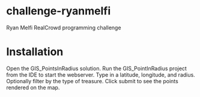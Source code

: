 challenge-ryanmelfi
===================

Ryan Melfi RealCrowd programming challenge

Installation
=========

Open the GIS_PointsInRadius solution. Run the GIS_PointInRadius project from the IDE to start the webserver. Type in a latitude, longitude, and radius. Optionally filter by the type of treasure. Click submit to see the points rendered on the map.
